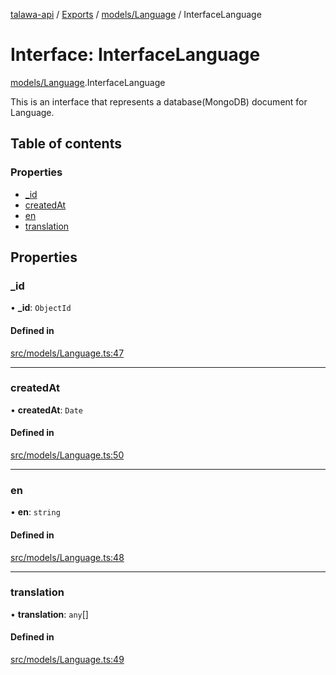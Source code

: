 [talawa-api](../README.md) / [Exports](../modules.md) / [models/Language](../modules/models_Language.md) / InterfaceLanguage

# Interface: InterfaceLanguage

[models/Language](../modules/models_Language.md).InterfaceLanguage

This is an interface that represents a database(MongoDB) document for Language.

## Table of contents

### Properties

- [\_id](models_Language.InterfaceLanguage.md#_id)
- [createdAt](models_Language.InterfaceLanguage.md#createdat)
- [en](models_Language.InterfaceLanguage.md#en)
- [translation](models_Language.InterfaceLanguage.md#translation)

## Properties

### \_id

• **\_id**: `ObjectId`

#### Defined in

[src/models/Language.ts:47](https://github.com/PalisadoesFoundation/talawa-api/blob/cf57ca9/src/models/Language.ts#L47)

___

### createdAt

• **createdAt**: `Date`

#### Defined in

[src/models/Language.ts:50](https://github.com/PalisadoesFoundation/talawa-api/blob/cf57ca9/src/models/Language.ts#L50)

___

### en

• **en**: `string`

#### Defined in

[src/models/Language.ts:48](https://github.com/PalisadoesFoundation/talawa-api/blob/cf57ca9/src/models/Language.ts#L48)

___

### translation

• **translation**: `any`[]

#### Defined in

[src/models/Language.ts:49](https://github.com/PalisadoesFoundation/talawa-api/blob/cf57ca9/src/models/Language.ts#L49)
